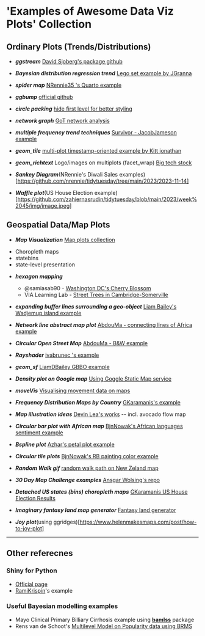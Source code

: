 #  'Examples of Awesome Data Viz Plots' Collection


## Ordinary Plots (Trends/Distributions)

* **_ggstream_** [David Sjoberg's package github](https://github.com/davidsjoberg/ggstream)

* **_Bayesian distribution regression trend_** [Lego set example by JGranna](https://jgranna.github.io/posts/lego-sets.html)

* **_spider map_** [NRennie35 's Quarto example](https://www.r-bloggers.com/2022/08/designing-tidytuesday-visualisations-for-mobile-with-quarto/)

* **_ggbump_** [official github](https://github.com/davidsjoberg/ggbump)

* **_circle packing_** [hide first level for better styling](https://r-graph-gallery.com/315-hide-first-level-in-circle-packing.html)

* **_network graph_** [GoT network analysis](https://shirinsplayground.netlify.app/2018/03/got_network/)

* **_multiple frequency trend techniques_** [Survivor - JacobJameson example](https://github.com/jacobjameson/TidyTuesday)

* **_geom_tile_** [multi-plot timestamp-oriented example by Kitt jonathan](https://github.com/KittJonathan/tidytuesday/blob/master/R/2023_05_cats.R)

* **_geom_richtext_** Logo/images on multiplots (facet_wrap) [Big tech stock](https://github.com/AbdoulMa/TidyTuesday/tree/main/2023/2023_w6)

* **_Sankey Diagram_**(NRennie's Diwali Sales examples)[https://github.com/nrennie/tidytuesday/tree/main/2023/2023-11-14]

* **_Waffle plot_**(US House Election example)[https://github.com/zahiernasrudin/tidytuesday/blob/main/2023/week%2045/img/image.jpeg]


## Geospatial Data/Map Plots
* **_Map Visualization_**
[Map plots collection](https://socviz.co/maps.html)
- Choropleth maps
- statebins
- state-level presentation

* **_hexagon mapping_** 
  - @samiasab90 - [Washington DC's Cherry Blossom](https://github.com/samiaab1990/30-day-map-challenge)
  - VIA Learning Lab - [Street Trees in Cambridge-Somerville](https://vialab.mit.edu/tutorials/module/mapping-in-r-street-trees-in-camberville/)

* **_expanding buffer lines surrounding a geo-object_** [Liam Bailey's Wadjemup island example](https://github.com/LiamDBailey/30DayMapChallenge_2022)

* **_Network line abstract map plot_** [AbdouMa - connecting lines of Africa example](https://github.com/AbdoulMa/30DayMapChallenge)

* **_Circular Open Street Map_** [AbdouMa - B&W example](https://github.com/AbdoulMa/30DayMapChallenge)

* **_Rayshader_** [ivabrunec 's example](https://github.com/ivabrunec/tidytuesday/blob/main/2023/2023_01_10/combined_test.png)

* **_geom_sf_** [LiamDBailey GBBO example](https://github.com/LiamDBailey/TidyTuesday/tree/e6f30ec2b1dc92d6a05c9f42a67c02d4ef825ffe/R/2022)

* **_Density plot on Google map_** [Using Goggle Static Map service](https://www.littlemissdata.com/blog/maps)

* **_moveVis_** [Visualising movement data on maps](https://movevis.org/)

* **_Frequency Distribution Maps by Country_** [GKaramanis's example](https://github.com/gkaramanis/mappromptmonday)

* **_Map illustration ideas_** [Devin Lea's works](https://github.com/devinmlea/Maps_Graphics_Code/tree/main/30DayMapChallenge2022) -- incl. avocado flow map

* **_Circular bar plot with African map_** [BjnNowak's African languages sentiment example](https://github.com/BjnNowak/TidyTuesday/blob/main/SC_language2.R)

* **_Bspline plot_** [Azhar's petal plot example](https://github.com/imagineazhar/TidyTuesday/tree/main/2023/Week-09)

* **_Circular tile plots_** [BjnNowak's RB painting color example](https://github.com/BjnNowak/TidyTuesday/blob/main/SC_BobRoss.R)

* **_Random Walk gif_** [random walk path on New Zeland map]([https://github.com/devinmlea/Maps_Graphics_Code/tree/main/30DayMapChallenge2022](https://github.com/curatedmess/30DayMapChallenge/blob/main/2023/11202023/nz_go_walk.R))

* **_30 Day Map Challenge examples_**
[Ansgar Wolsing's repo](https://github.com/bydata/30DayMapChallenge-2023/tree/main/R)

* **_Detached US states (bins) choropleth maps_**
[GKaramanis US House Election Results](https://github.com/gkaramanis/tidytuesday/tree/master/2023/2023-week_45)
* **_Imaginary fantasy land map generator_**
[Fantasy land generator](https://watabou.github.io/realm.html)

* **_Joy plot_**(using ggridges)[https://www.helenmakesmaps.com/post/how-to-joy-plot]



* * * 
## Other referecnes
### Shiny for Python
* [Official page](https://shiny.rstudio.com/py/docs/ui-page-layouts.html#common-structure)
* [RamiKrispin](https://github.com/RamiKrispin/shinylive)'s example


### Useful Bayesian modelling examples
* Mayo Clinical Primary Billiary Cirrhosis example using [**bamlss**](http://www.bamlss.org/articles/jm.html#mayo-clinic-primary-biliary-cirrhosis-data) package
* Rens van de Schoot's [Multilevel Model on Popularity data using BRMS](https://www.rensvandeschoot.com/tutorials/brms-started/)

